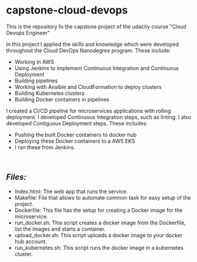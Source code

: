# capstone-cloud-devops
This is the repository fo the capstone project of the udacity course "Cloud Devops Engineer"

In this project I applied the skills and knowledge which were developed throughout the Cloud DevOps Nanodegree program. These include:

- Working in AWS
- Using Jenkins to implement Continuous Integration and Continuous Deployment
- Building pipelines
- Working with Ansible and CloudFormation to deploy clusters
- Building Kubernetes clusters
- Building Docker containers in pipelines

I created a CI/CD pipeline for microservices applications with rolling deployment. I developed Continuous Integration steps, such as linting. I also developed Contiguous Deployment steps. These includes:
- Pushing the built Docker containers to docker hub
- Deploying these Docker containers to a AWS EKS
- I ran these from Jenkins.


&nbsp;

## _Files:_

- Index.html: The web app that runs the service.
- Makefile: File that allows to automate common task for easy setup of the project.
- Dockerfile: This file has the setup for creating a Docker image for the microservice.
- run_docker.sh: This script creates a docker image from the Dockerfile, list the images and starts a container.
- upload_docker.sh: This script uploads a docker image to your docker hub account.
- run_kubernetes.sh: This script runs the docker image in a kubernetes cluster.